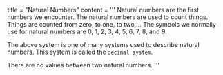 title = "Natural Numbers"
content = '''
Natural numbers are the first numbers we encounter.
The natural numbers are used to count things.
Things are counted from zero, to one, to two,...
The symbols we normally use for natural numbers are
0, 1, 2, 3, 4, 5, 6, 7, 8, and 9.

The above system is one of many systems used to describe natural numbers. This system is called the `decimal system`.

There are no values between two natural numbers.
'''
